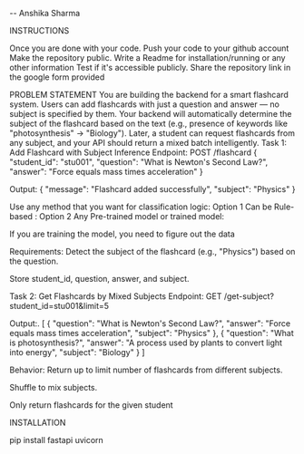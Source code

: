 -- Anshika Sharma 

INSTRUCTIONS

Once you are done with your code. Push your code to your github account
Make the repository public. Write a Readme for installation/running or any other information
Test if it's accessible publicly.
Share the repository link in the google form provided

PROBLEM STATEMENT
You are building the backend for a smart flashcard system. Users can add flashcards with just a question and answer — no subject is specified by them. Your backend will automatically determine the subject of the flashcard based on the text (e.g., presence of keywords like "photosynthesis" → "Biology").
Later, a student can request flashcards from any subject, and your API should return a mixed batch intelligently.
Task 1: Add Flashcard with Subject Inference
Endpoint:
POST /flashcard
{
  "student_id": "stu001",
  "question": "What is Newton's Second Law?",
  "answer": "Force equals mass times acceleration"
}

Output:
{
  "message": "Flashcard added successfully",
  "subject": "Physics"
}

Use any method that you want for classification logic:
Option 1 Can be Rule-based :
Option 2 Any Pre-trained model or trained model:

If you are training the model, you need to figure out the data


Requirements:
Detect the subject of the flashcard (e.g., "Physics") based on the question.


Store student_id, question, answer, and subject.

Task 2: Get Flashcards by Mixed Subjects
Endpoint:
GET /get-subject?student_id=stu001&limit=5

Output:.
[
  {
	"question": "What is Newton's Second Law?",
	"answer": "Force equals mass times acceleration",
	"subject": "Physics"
  },
  {
	"question": "What is photosynthesis?",
	"answer": "A process used by plants to convert light into energy",
	"subject": "Biology"
  }
]

Behavior:
Return up to limit number of flashcards from different subjects.


Shuffle to mix subjects.


Only return flashcards for the given student

INSTALLATION

pip install fastapi uvicorn